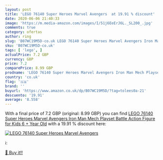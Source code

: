 ```yaml
---
layout: post
title: 'LEGO 76140 Super Heroes Marvel Avengers  at 19.91 % discount'
date: 2020-06-06 21:40:33
image: 'https://m.media-amazon.com/images/I/51j6EeErJ6L._SL200_.jpg'
comments: true
category: ofertas
author: ring
slug: 'B07WC19M5D-co.uk LEGO 76140 Super Heroes Marvel Avengers Iron Man Mech...'
sku: 'B07WC19M5D-co.uk'
tags: [ 'lego', ]
actualPrice: 7.2 GBP
currency: GBP
price: 7.2
comparePrice: 8.99 GBP
prodname: 'LEGO 76140 Super Heroes Marvel Avengers Iron Man Mech Playset  Battle Action Figure for Kids 6 + Year Old'
country: 'co.uk'
flag: '🇬🇧'
brand: ''
buyurl: 'https://www.amazon.co.uk/dp/B07WC19M5D/?tag=tolees0a-21'
descuento: '19.91'
average: '8.558'
---
```


With a final price of 7.2 GBP (original: 8.99 GBP) you can find [LEGO 76140 Super Heroes Marvel Avengers Iron Man Mech Playset  Battle Action Figure for Kids 6 + Year Old](https://www.amazon.co.uk/dp/B07WC19M5D/?tag=tolees0a-21) with a  19.91 % discount here:

[![LEGO 76140 Super Heroes Marvel Avengers ](https://m.media-amazon.com/images/I/51j6EeErJ6L._SL200_.jpg)](https://www.amazon.co.uk/dp/B07WC19M5D/?tag=tolees0a-21)

ℹ️:


[🛒 Buy it!!](https://www.amazon.co.uk/dp/B07WC19M5D/?tag=tolees0a-21)
